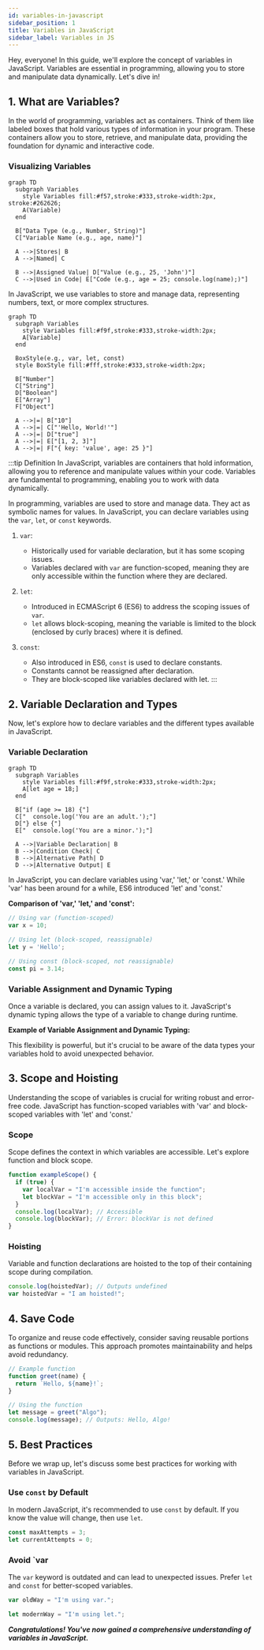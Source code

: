 ```yaml
---
id: variables-in-javascript
sidebar_position: 1
title: Variables in JavaScript
sidebar_label: Variables in JS
---
```


Hey, everyone! In this guide, we'll explore the concept of variables in JavaScript. Variables are essential in programming, allowing you to store and manipulate data dynamically. Let's dive in!

<AdsComponent />

## 1. What are Variables?

In the world of programming, variables act as containers. Think of them like labeled boxes that hold various types of information in your program. These containers allow you to store, retrieve, and manipulate data, providing the foundation for dynamic and interactive code.

### Visualizing Variables

```mermaid
graph TD
  subgraph Variables
    style Variables fill:#f57,stroke:#333,stroke-width:2px, stroke:#262626;
    A(Variable)
  end

  B["Data Type (e.g., Number, String)"]
  C["Variable Name (e.g., age, name)"]

  A -->|Stores| B
  A -->|Named| C

  B -->|Assigned Value| D["Value (e.g., 25, 'John')"]
  C -->|Used in Code| E["Code (e.g., age = 25; console.log(name);)"]
```

In JavaScript, we use variables to store and manage data, representing numbers, text, or more complex structures.

```mermaid
graph TD
  subgraph Variables
    style Variables fill:#f9f,stroke:#333,stroke-width:2px;
    A[Variable]
  end

  BoxStyle(e.g., var, let, const)
  style BoxStyle fill:#fff,stroke:#333,stroke-width:2px;

  B["Number"]
  C["String"]
  D["Boolean"]
  E["Array"]
  F["Object"]

  A -->|=| B["10"]
  A -->|=| C["'Hello, World!'"]
  A -->|=| D["true"]
  A -->|=| E["[1, 2, 3]"]
  A -->|=| F["{ key: 'value', age: 25 }"]
```

:::tip Definition 
In JavaScript, variables are containers that hold information, allowing you to reference and manipulate values within your code. Variables are fundamental to programming, enabling you to work with data dynamically.

In programming, variables are used to store and manage data. They act as symbolic names for values. In JavaScript, you can declare variables using the `var`, `let`, or `const` keywords.

1. `var`:

   - Historically used for variable declaration, but it has some scoping issues.
   - Variables declared with `var` are function-scoped, meaning they are only accessible within the function where they are declared.

2. `let`:

   - Introduced in ECMAScript 6 (ES6) to address the scoping issues of `var`.
   - `let` allows block-scoping, meaning the variable is limited to the block (enclosed by curly braces) where it is defined.

3. `const`:

   - Also introduced in ES6, `const` is used to declare constants.
   - Constants cannot be reassigned after declaration.
   - They are block-scoped like variables declared with let.
:::

<Ads />

## 2. Variable Declaration and Types

Now, let's explore how to declare variables and the different types available in JavaScript.

### Variable Declaration

```mermaid
graph TD
  subgraph Variables
    style Variables fill:#f9f,stroke:#333,stroke-width:2px;
    A[let age = 18;]
  end

  B["if (age >= 18) {"]
  C["  console.log('You are an adult.');"]
  D["} else {"]
  E["  console.log('You are a minor.');"]

  A -->|Variable Declaration| B
  B -->|Condition Check| C
  B -->|Alternative Path| D
  D -->|Alternative Output| E
```

In JavaScript, you can declare variables using 'var,' 'let,' or 'const.' While 'var' has been around for a while, ES6 introduced 'let' and 'const.'

**Comparison of 'var,' 'let,' and 'const':**

```javascript
// Using var (function-scoped)
var x = 10;

// Using let (block-scoped, reassignable)
let y = 'Hello';

// Using const (block-scoped, not reassignable)
const pi = 3.14;
```

### Variable Assignment and Dynamic Typing

Once a variable is declared, you can assign values to it. JavaScript's dynamic typing allows the type of a variable to change during runtime.

**Example of Variable Assignment and Dynamic Typing:**

<!-- Visual Aid: Code example demonstrating variable assignment and dynamic typing -->

This flexibility is powerful, but it's crucial to be aware of the data types your variables hold to avoid unexpected behavior.

<AdsComponent />

## 3. Scope and Hoisting

Understanding the scope of variables is crucial for writing robust and error-free code. JavaScript has function-scoped variables with 'var' and block-scoped variables with 'let' and 'const.'

### Scope

Scope defines the context in which variables are accessible. Let's explore function and block scope.

```javascript
function exampleScope() {
  if (true) {
    var localVar = "I'm accessible inside the function";
    let blockVar = "I'm accessible only in this block";
  }
  console.log(localVar); // Accessible
  console.log(blockVar); // Error: blockVar is not defined
}
```

### Hoisting

Variable and function declarations are hoisted to the top of their containing scope during compilation.

```javascript
console.log(hoistedVar); // Outputs undefined
var hoistedVar = "I am hoisted!";
```

## 4. Save Code

To organize and reuse code effectively, consider saving reusable portions as functions or modules. This approach promotes maintainability and helps avoid redundancy.

```javascript
// Example function
function greet(name) {
  return `Hello, ${name}!`;
}

// Using the function
let message = greet("Algo");
console.log(message); // Outputs: Hello, Algo!
```

<Ads />

## 5. Best Practices

Before we wrap up, let's discuss some best practices for working with variables in JavaScript.

### Use `const` by Default

In modern JavaScript, it's recommended to use `const` by default. If you know the value will change, then use `let`.

```js
const maxAttempts = 3;
let currentAttempts = 0;
```

### Avoid `var

The `var` keyword is outdated and can lead to unexpected issues. Prefer `let` and `const` for better-scoped variables.

```js
var oldWay = "I'm using var.";

let modernWay = "I'm using let.";
```

***Congratulations! You've now gained a comprehensive understanding of variables in JavaScript.***